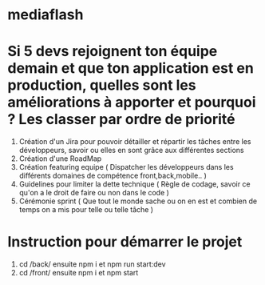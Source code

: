 # mediaflash

# Si 5 devs rejoignent ton équipe demain et que ton application est en production, quelles sont les améliorations à apporter et pourquoi ? Les classer par ordre de priorité

1. Création d'un Jira pour pouvoir détailler et répartir les tâches entre les développeurs, savoir ou elles en sont grâce aux différentes sections
2. Création d'une RoadMap
3. Création featuring equipe ( Dispatcher les développeurs dans les différents domaines de compétence front,back,mobile.. )
4. Guidelines pour limiter la dette technique ( Règle de codage, savoir ce qu'on a le droit de faire ou non dans le code )
5. Cérémonie sprint ( Que tout le monde sache ou on en est et combien de temps on a mis pour telle ou telle tâche )

# Instruction pour démarrer le projet

1. cd /back/ ensuite npm i et npm run start:dev
2. cd /front/ ensuite npm i et npm start
